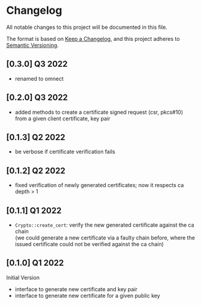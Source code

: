 # Changelog

All notable changes to this project will be documented in this file.

The format is based on [Keep a Changelog](https://keepachangelog.com/en/1.0.0/),
and this project adheres to [Semantic Versioning](https://semver.org/spec/v2.0.0.html).

## [0.3.0] Q3 2022
- renamed to omnect

## [0.2.0] Q3 2022
- added methods to create a certificate signed request (csr, pkcs#10) from a given client certificate, key pair

## [0.1.3] Q2 2022
- be verbose if certificate verification fails

## [0.1.2] Q2 2022
- fixed verification of newly generated certificates; now it respects ca depth > 1

## [0.1.1] Q1 2022
- `Crypto::create_cert`: verify the new generated certificate against the ca
  chain<br>
  (we could generate a new certificate via a faulty chain before, where the
  issued certificate could not be verified against the ca chain)

## [0.1.0] Q1 2022

Initial Version

- interface to generate new certificate and key pair
- interface to generate new certificate for a given public key
